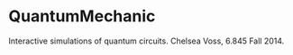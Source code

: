 QuantumMechanic
===============

Interactive simulations of quantum circuits.
Chelsea Voss, 6.845 Fall 2014.
